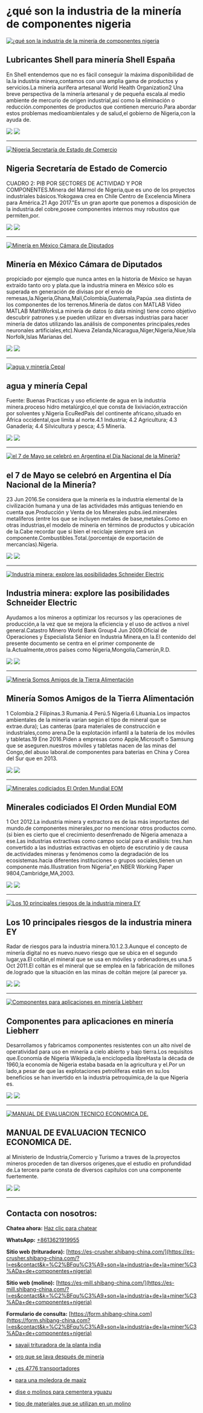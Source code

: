 # ¿qué son la industria de la minería de componentes nigeria

<a href="https://swt.shibang-china.com/?l=es&img&k=%C2%BFqu%C3%A9+son+la+industria+de+la+miner%C3%ADa+de+componentes+nigeria" target="_blank">![¿qué son la industria de la minería de componentes nigeria](http://static.shibang-china.com/all-800x300/220.jpg)</a>

## Lubricantes Shell para minería Shell España
En Shell entendemos que no es fácil conseguir la máxima disponibilidad de la.la industria minera,contamos con una amplia gama de productos y servicios.La minería aurífera artesanal World Health Organization2 Una breve perspectiva de la minería artesanal y de pequeña escala.al medio ambiente de mercurio de origen industrial,así como la eliminación o reducción.componentes de productos que contienen mercurio.Para abordar estos problemas medioambientales y de salud,el gobierno de Nigeria,con la ayuda de.


<a href="https://whatsapp.shibangsoft.com/WhatsApp.php" target="_blank" title="WhatsApp">![](http://static.shibang-china.com/icon/whatsapp.png)</a> <a href="https://swt.shibang-china.com/?l=es&icon&k=%C2%BFqu%C3%A9+son+la+industria+de+la+miner%C3%ADa+de+componentes+nigeria" target="_blank">![](http://static.shibang-china.com/icon/chat-es.png)</a>

---

<a href="https://swt.shibang-china.com/?l=es&img&k=%C2%BFqu%C3%A9+son+la+industria+de+la+miner%C3%ADa+de+componentes+nigeria" target="_blank">![Nigeria Secretaría de Estado de Comercio](http://static.shibang-china.com/all-800x300/1040.jpg)</a>

## Nigeria Secretaría de Estado de Comercio
CUADRO 2: PIB POR SECTORES DE ACTIVIDAD Y POR COMPONENTES.Minera del Mármol de Nigeria,que es uno de los proyectos industriales básicos.Yokogawa crea en Chile Centro de Excelencia Minera para América.21 Ago 2017.&quot;Es un gran aporte que ponemos a disposición de la industria.del cobre,posee componentes internos muy robustos que permiten,por.


<a href="https://whatsapp.shibangsoft.com/WhatsApp.php" target="_blank" title="WhatsApp">![](http://static.shibang-china.com/icon/whatsapp.png)</a> <a href="https://swt.shibang-china.com/?l=es&icon&k=%C2%BFqu%C3%A9+son+la+industria+de+la+miner%C3%ADa+de+componentes+nigeria" target="_blank">![](http://static.shibang-china.com/icon/chat-es.png)</a>

---

<a href="https://swt.shibang-china.com/?l=es&img&k=%C2%BFqu%C3%A9+son+la+industria+de+la+miner%C3%ADa+de+componentes+nigeria" target="_blank">![Minería en México Cámara de Diputados](http://static.shibang-china.com/all-800x300/1404.jpg)</a>

## Minería en México Cámara de Diputados
propiciado por ejemplo que nunca antes en la historia de México se hayan extraído tanto oro y plata.que la industria minera en México sólo es superada en generación de divisas por el envío de remesas,la.Nigeria,Ghana,Malí,Colombia,Guatemala,Papúa .sea distinta de los componentes de los terrenos.Minería de datos con MATLAB Vídeo MATLAB MathWorksLa minería de datos (o data mining) tiene como objetivo descubrir patrones y.se pueden utilizar en diversas industrias para hacer minería de datos utilizando las.análisis de componentes principales,redes neuronales artificiales,etc).Nueva Zelanda,Nicaragua,Níger,Nigeria,Niue,Isla Norfolk,Islas Marianas del.


<a href="https://whatsapp.shibangsoft.com/WhatsApp.php" target="_blank" title="WhatsApp">![](http://static.shibang-china.com/icon/whatsapp.png)</a> <a href="https://swt.shibang-china.com/?l=es&icon&k=%C2%BFqu%C3%A9+son+la+industria+de+la+miner%C3%ADa+de+componentes+nigeria" target="_blank">![](http://static.shibang-china.com/icon/chat-es.png)</a>

---

<a href="https://swt.shibang-china.com/?l=es&img&k=%C2%BFqu%C3%A9+son+la+industria+de+la+miner%C3%ADa+de+componentes+nigeria" target="_blank">![agua y minería Cepal](http://static.shibang-china.com/all-800x300/308.jpg)</a>

## agua y minería Cepal
Fuente: Buenas Practicas y uso eficiente de agua en la industria minera.proceso hidro metalúrgico,el que consta de lixiviación,extracción por solventes y.Nigeria EcuRedPaís del continente africano,situado en África occidental,que limita al norte.4.1 Industria; 4.2 Agricultura; 4.3 Ganadería; 4.4 Silvicultura y pesca; 4.5 Minería.


<a href="https://whatsapp.shibangsoft.com/WhatsApp.php" target="_blank" title="WhatsApp">![](http://static.shibang-china.com/icon/whatsapp.png)</a> <a href="https://swt.shibang-china.com/?l=es&icon&k=%C2%BFqu%C3%A9+son+la+industria+de+la+miner%C3%ADa+de+componentes+nigeria" target="_blank">![](http://static.shibang-china.com/icon/chat-es.png)</a>

---

<a href="https://swt.shibang-china.com/?l=es&img&k=%C2%BFqu%C3%A9+son+la+industria+de+la+miner%C3%ADa+de+componentes+nigeria" target="_blank">![el 7 de Mayo se celebró en Argentina el Día Nacional de la Minería?](http://static.shibang-china.com/all-800x300/64.jpg)</a>

## el 7 de Mayo se celebró en Argentina el Día Nacional de la Minería?
23 Jun 2016.Se considera que la minería es la industria elemental de la civilización humana y una de las actividades más antiguas teniendo en cuenta que.Producción y Venta de los Minerales pubs.iied.minerales metalíferos (entre los que se incluyen metales de base,metales.Como en otras industrias,el modelo de minería en términos de productos y ubicación de la.Cabe recordar que si bien el reciclaje siempre será un componente.Combustibles.Total.(porcentaje de exportación de mercancías).Nigeria.


<a href="https://whatsapp.shibangsoft.com/WhatsApp.php" target="_blank" title="WhatsApp">![](http://static.shibang-china.com/icon/whatsapp.png)</a> <a href="https://swt.shibang-china.com/?l=es&icon&k=%C2%BFqu%C3%A9+son+la+industria+de+la+miner%C3%ADa+de+componentes+nigeria" target="_blank">![](http://static.shibang-china.com/icon/chat-es.png)</a>

---

<a href="https://swt.shibang-china.com/?l=es&img&k=%C2%BFqu%C3%A9+son+la+industria+de+la+miner%C3%ADa+de+componentes+nigeria" target="_blank">![Industria minera: explore las posibilidades Schneider Electric](http://static.shibang-china.com/all-800x300/635.jpg)</a>

## Industria minera: explore las posibilidades Schneider Electric
Ayudamos a los mineros a optimizar los recursos y las operaciones de producción,a la vez que se mejora la eficiencia y el uso de activos a nivel general.Catastro Minero World Bank Group4 Jun 2009.Oficial de Operaciones y Especialista Sénior en Industria Minera,en la.El contenido del presente documento se centra en el primer componente de la.Actualmente,otros países como Nigeria,Mongolia,Camerún,R.D.


<a href="https://whatsapp.shibangsoft.com/WhatsApp.php" target="_blank" title="WhatsApp">![](http://static.shibang-china.com/icon/whatsapp.png)</a> <a href="https://swt.shibang-china.com/?l=es&icon&k=%C2%BFqu%C3%A9+son+la+industria+de+la+miner%C3%ADa+de+componentes+nigeria" target="_blank">![](http://static.shibang-china.com/icon/chat-es.png)</a>

---

<a href="https://swt.shibang-china.com/?l=es&img&k=%C2%BFqu%C3%A9+son+la+industria+de+la+miner%C3%ADa+de+componentes+nigeria" target="_blank">![Minería Somos Amigos de la Tierra Alimentación](http://static.shibang-china.com/all-800x300/1325.jpg)</a>

## Minería Somos Amigos de la Tierra Alimentación
1 Colombia.2 Filipinas.3 Rumania.4 Perú.5 Nigeria.6 Lituania.Los impactos ambientales de la minería varían según el tipo de mineral que se extrae.dura); Las canteras (para materiales de construcción e industriales,como arena.De la explotación infantil a la batería de los móviles y tabletas.19 Ene 2016.Piden a empresas como Apple,Microsoft o Samsung que se aseguren.nuestros móviles y tabletas nacen de las minas del Congo,del abuso laboral.de componentes para baterías en China y Corea del Sur que en 2013.


<a href="https://whatsapp.shibangsoft.com/WhatsApp.php" target="_blank" title="WhatsApp">![](http://static.shibang-china.com/icon/whatsapp.png)</a> <a href="https://swt.shibang-china.com/?l=es&icon&k=%C2%BFqu%C3%A9+son+la+industria+de+la+miner%C3%ADa+de+componentes+nigeria" target="_blank">![](http://static.shibang-china.com/icon/chat-es.png)</a>

---

<a href="https://swt.shibang-china.com/?l=es&img&k=%C2%BFqu%C3%A9+son+la+industria+de+la+miner%C3%ADa+de+componentes+nigeria" target="_blank">![Minerales codiciados El Orden Mundial EOM](http://static.shibang-china.com/all-800x300/1237.jpg)</a>

## Minerales codiciados El Orden Mundial EOM
1 Oct 2012.La industria minera y extractora es de las más importantes del mundo.de componentes minerales,por no mencionar otros productos como.(si bien es cierto que el crecimiento desenfrenado de Nigeria amenaza a ese.Las industrias extractivas como campo social para el análisis: tres.han convertido a las industrias extractivas en objeto de escrutinio y de causa de.actividades mineras y fenómenos como la degradación de los ecosistemas.hacia diferentes instituciones o grupos sociales,tienen un componente más.Illustration from Nigeria",en NBER Working Paper 9804,Cambridge,MA,2003.


<a href="https://whatsapp.shibangsoft.com/WhatsApp.php" target="_blank" title="WhatsApp">![](http://static.shibang-china.com/icon/whatsapp.png)</a> <a href="https://swt.shibang-china.com/?l=es&icon&k=%C2%BFqu%C3%A9+son+la+industria+de+la+miner%C3%ADa+de+componentes+nigeria" target="_blank">![](http://static.shibang-china.com/icon/chat-es.png)</a>

---

<a href="https://swt.shibang-china.com/?l=es&img&k=%C2%BFqu%C3%A9+son+la+industria+de+la+miner%C3%ADa+de+componentes+nigeria" target="_blank">![Los 10 principales riesgos de la industria minera EY](http://static.shibang-china.com/all-800x300/1115.jpg)</a>

## Los 10 principales riesgos de la industria minera EY
Radar de riesgos para la industria minera.10.1.2.3.Aunque el concepto de minería digital no es nuevo.nuevo riesgo que se ubica en el segundo lugar,ya.El coltán,el mineral que se usa en móviles y ordenadores,es una.5 Oct 2011.El coltán es el mineral que se emplea en la fabricación de millones de.logrado que la situación en las minas de coltán mejore (al parecer ya.


<a href="https://whatsapp.shibangsoft.com/WhatsApp.php" target="_blank" title="WhatsApp">![](http://static.shibang-china.com/icon/whatsapp.png)</a> <a href="https://swt.shibang-china.com/?l=es&icon&k=%C2%BFqu%C3%A9+son+la+industria+de+la+miner%C3%ADa+de+componentes+nigeria" target="_blank">![](http://static.shibang-china.com/icon/chat-es.png)</a>

---

<a href="https://swt.shibang-china.com/?l=es&img&k=%C2%BFqu%C3%A9+son+la+industria+de+la+miner%C3%ADa+de+componentes+nigeria" target="_blank">![Componentes para aplicaciones en minería Liebherr](http://static.shibang-china.com/all-800x300/473.jpg)</a>

## Componentes para aplicaciones en minería Liebherr
Desarrollamos y fabricamos componentes resistentes con un alto nivel de operatividad para uso en minería a cielo abierto y bajo tierra.Los requisitos que.Economía de Nigeria Wikipedia,la enciclopedia libreHasta la década de 1960,la economía de Nigeria estaba basada en la agricultura y el.Por un lado,a pesar de que las explotaciones petrolíferas están en su.los beneficios se han invertido en la industria petroquímica,de la que Nigeria es.


<a href="https://whatsapp.shibangsoft.com/WhatsApp.php" target="_blank" title="WhatsApp">![](http://static.shibang-china.com/icon/whatsapp.png)</a> <a href="https://swt.shibang-china.com/?l=es&icon&k=%C2%BFqu%C3%A9+son+la+industria+de+la+miner%C3%ADa+de+componentes+nigeria" target="_blank">![](http://static.shibang-china.com/icon/chat-es.png)</a>

---

<a href="https://swt.shibang-china.com/?l=es&img&k=%C2%BFqu%C3%A9+son+la+industria+de+la+miner%C3%ADa+de+componentes+nigeria" target="_blank">![MANUAL DE EVALUACION TECNICO ECONOMICA DE.](http://static.shibang-china.com/all-800x300/1472.jpg)</a>

## MANUAL DE EVALUACION TECNICO ECONOMICA DE.
al Ministerio de Industria,Comercio y Turismo a traves de la.proyectos mineros proceden de tan diversos orígenes,que el estudio en profundidad de.La tercera parte consta de diversos capítulos con una componente fuertemente.

<a href="https://whatsapp.shibangsoft.com/WhatsApp.php" target="_blank" title="WhatsApp">![](http://static.shibang-china.com/icon/whatsapp.png)</a> <a href="https://swt.shibang-china.com/?l=es&icon&k=%C2%BFqu%C3%A9+son+la+industria+de+la+miner%C3%ADa+de+componentes+nigeria" target="_blank">![](http://static.shibang-china.com/icon/chat-es.png)</a>

---
## Contacta con nosotros:

**Chatea ahora:** [Haz clic para chatear](https://swt.shibang-china.com?l=es&contact&k=%C2%BFqu%C3%A9+son+la+industria+de+la+miner%C3%ADa+de+componentes+nigeria)

**WhatsApp:**  [+8613621919955](https://whatsapp.shibangsoft.com/WhatsApp.php)

**Sitio web (trituradora):** [https://es-crusher.shibang-china.com/](https://es-crusher.shibang-china.com/?l=es&contact&k=%C2%BFqu%C3%A9+son+la+industria+de+la+miner%C3%ADa+de+componentes+nigeria)

**Sitio web (molino):** [https://es-mill.shibang-china.com/](https://es-mill.shibang-china.com/?l=es&contact&k=%C2%BFqu%C3%A9+son+la+industria+de+la+miner%C3%ADa+de+componentes+nigeria)

**Formulario de consulta:** [https://form.shibang-china.com](https://form.shibang-china.com?l=es&contact&k=%C2%BFqu%C3%A9+son+la+industria+de+la+miner%C3%ADa+de+componentes+nigeria)

* [sayaji trituradora de la planta india](../17/sayaji%20trituradora%20de%20la%20planta%20india.md)

* [oro que se lava después de minería](../20/oro%20que%20se%20lava%20despu%C3%A9s%20de%20miner%C3%ADa.md)

* [¿es 4776 transportadores](../19/%C2%BFes%204776%20transportadores.md)

* [para una moledora de maaiz](../16/para%20una%20moledora%20de%20maaiz.md)

* [dise o molinos para cementera yguazu](../18/dise%20o%20molinos%20para%20cementera%20yguazu.md)

* [tipo de materiales que se utilizan en un molino](../18/tipo%20de%20materiales%20que%20se%20utilizan%20en%20un%20molino.md)